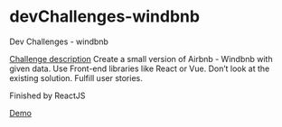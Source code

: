 # devChallenges-windbnb
Dev Challenges - windbnb

[Challenge description](https://devchallenges.io/challenges/3JFYedSOZqAxYuOCNmYD)
Create a small version of Airbnb - Windbnb with given data. Use Front-end libraries like React or Vue. Don’t look at the existing solution. Fulfill user stories.

Finished by ReactJS

[Demo](https://devchallenge-windbnb.web.app/)
